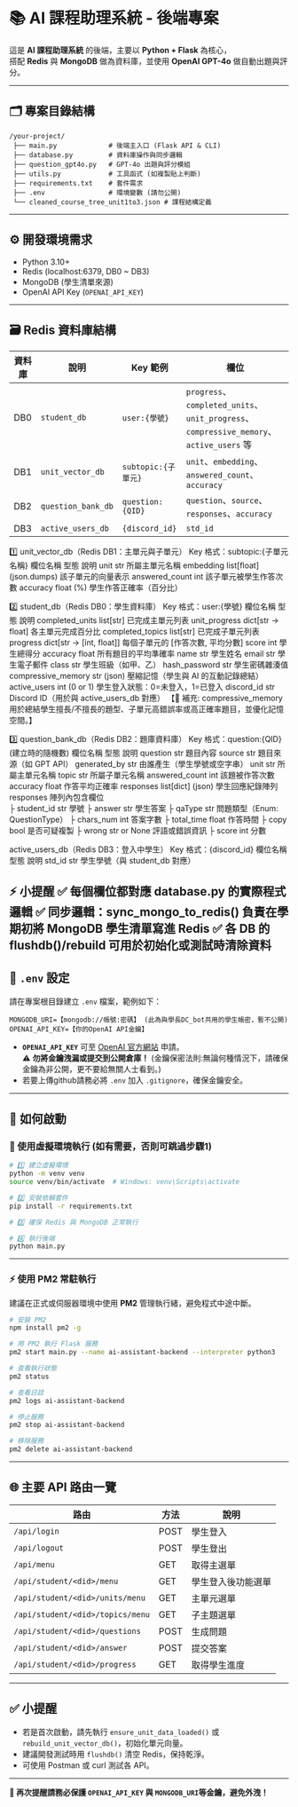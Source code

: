
# 📚 AI 課程助理系統 - 後端專案

這是 **AI 課程助理系統** 的後端，主要以 **Python + Flask** 為核心，  
搭配 **Redis** 與 **MongoDB** 做為資料庫，並使用 **OpenAI GPT-4o** 做自動出題與評分。

---

## 🗂️ 專案目錄結構

```
/your-project/
 ├── main.py             # 後端主入口 (Flask API & CLI)
 ├── database.py         # 資料庫操作與同步邏輯
 ├── question_gpt4o.py   # GPT-4o 出題與評分模組
 ├── utils.py            # 工具函式 (如複製貼上判斷)
 ├── requirements.txt    # 套件需求
 ├── .env                # 環境變數 (請勿公開)
 └── cleaned_course_tree_unit1to3.json # 課程結構定義
```

---

## ⚙️ 開發環境需求

- Python 3.10+
- Redis (localhost:6379, DB0 ~ DB3)
- MongoDB (學生清單來源)
- OpenAI API Key (`OPENAI_API_KEY`)

---

## 🗃️ Redis 資料庫結構

| 資料庫 | 說明 | Key 範例 | 欄位 |
| ------ | ---- | -------- | ---- |
| DB0 | `student_db` | `user:{學號}` | `progress`、`completed_units`、`unit_progress`、`compressive_memory`、`active_users` 等 |
| DB1 | `unit_vector_db` | `subtopic:{子單元}` | `unit`、`embedding`、`answered_count`、`accuracy` |
| DB2 | `question_bank_db` | `question:{QID}` | `question`、`source`、`responses`、`accuracy` |
| DB3 | `active_users_db` | `{discord_id}` | `std_id` |

1️⃣ unit_vector_db（Redis DB1：主單元與子單元）
Key 格式：subtopic:{子單元名稱}
欄位名稱	型態	說明
unit	str	所屬主單元名稱
embedding	list[float] (json.dumps)	該子單元的向量表示
answered_count	int	該子單元被學生作答次數
accuracy	float (%)	學生作答正確率（百分比）

2️⃣ student_db（Redis DB0：學生資料庫）
Key 格式：user:{學號}
欄位名稱	型態	說明
completed_units	list[str]	已完成主單元列表
unit_progress	dict[str -> float]	各主單元完成百分比
completed_topics	list[str]	已完成子單元列表
progress	dict[str -> [int, float]]	每個子單元的 [作答次數, 平均分數]
score	int	學生總得分
accuracy	float	所有題目的平均準確率
name	str	學生姓名
email	str	學生電子郵件
class	str	學生班級（如甲、乙）
hash_password	str	學生密碼雜湊值
compressive_memory	str (json)	壓縮記憶（學生與 AI 的互動記錄總結）
active_users	int (0 or 1)	學生登入狀態：0=未登入，1=已登入
discord_id	str	Discord ID（用於與 active_users_db 對應）
【📌 補充: compressive_memory 用於總結學生擅長/不擅長的題型、子單元高錯誤率或高正確率題目，並優化記憶空間。】

3️⃣ question_bank_db（Redis DB2：題庫資料庫）
Key 格式：question:{QID} (建立時的隨機數)
欄位名稱	型態	說明
question	str	題目內容
source	str	題目來源（如 GPT API）
generated_by	str	由誰產生（學生學號或空字串）
unit	str	所屬主單元名稱
topic	str	所屬子單元名稱
answered_count	int	該題被作答次數
accuracy	float	作答平均正確率
responses	list[dict] (json)	學生回應紀錄陣列
responses 陣列內包含欄位		
├ student_id	str	學號
├ answer	str	學生答案
├ qaType	str	問題類型（Enum: QuestionType）
├ chars_num	int	答案字數
├ total_time	float	作答時間
├ copy	bool	是否可疑複製
├ wrong	str or None	評語或錯誤資訊
├ score	int	分數

active_users_db（Redis DB3：登入中學生）
Key 格式：{discord_id}
欄位名稱	型態	說明
std_id	str	學生學號（與 student_db 對應）

⚡ 小提醒
✅ 每個欄位都對應 database.py 的實際程式邏輯
✅ 同步邏輯：sync_mongo_to_redis() 負責在學期初將 MongoDB 學生清單寫進 Redis
✅ 各 DB 的 flushdb()/rebuild 可用於初始化或測試時清除資料
---

## 🔑 `.env` 設定

請在專案根目錄建立 `.env` 檔案，範例如下：

```dotenv
MONGODB_URI=【mongodb://帳號:密碼】 (此為與學長DC_bot共用的學生帳密，暫不公開)
OPENAI_API_KEY=【你的OpenAI API金鑰】
```
- **`OPENAI_API_KEY`** 可至 [OpenAI 官方網站](https://platform.openai.com/) 申請。  
  ⚠️ **勿將金鑰洩漏或提交到公開倉庫！**  (金鑰保密法則:無論何種情況下，請確保金鑰為非公開，更不要給無關人士看到。)
- 若要上傳github請務必將 `.env` 加入 `.gitignore`，確保金鑰安全。

---

## 🚀 如何啟動

### 📌 使用虛擬環境執行 (如有需要，否則可跳過步驟1)

```bash
# 1️⃣ 建立虛擬環境
python -m venv venv
source venv/bin/activate  # Windows: venv\Scripts\activate

# 2️⃣ 安裝依賴套件
pip install -r requirements.txt

# 3️⃣ 確保 Redis 與 MongoDB 正常執行

# 4️⃣ 執行後端
python main.py
```

---

### ⚡ 使用 PM2 常駐執行

建議在正式或伺服器環境中使用 **PM2** 管理執行緒，避免程式中途中斷。

```bash
# 安裝 PM2
npm install pm2 -g

# 用 PM2 執行 Flask 服務
pm2 start main.py --name ai-assistant-backend --interpreter python3

# 查看執行狀態
pm2 status

# 查看日誌
pm2 logs ai-assistant-backend

# 停止服務
pm2 stop ai-assistant-backend

# 移除服務
pm2 delete ai-assistant-backend
```

---

## 🌐 主要 API 路由一覽

| 路由 | 方法 | 說明 |
| ---- | ---- | ---- |
| `/api/login` | POST | 學生登入 |
| `/api/logout` | POST | 學生登出 |
| `/api/menu` | GET | 取得主選單 |
| `/api/student/<did>/menu` | GET | 學生登入後功能選單 |
| `/api/student/<did>/units/menu` | GET | 主單元選單 |
| `/api/student/<did>/topics/menu` | GET | 子主題選單 |
| `/api/student/<did>/questions` | POST | 生成問題 |
| `/api/student/<did>/answer` | POST | 提交答案 |
| `/api/student/<did>/progress` | GET | 取得學生進度 |

---

## ✅ 小提醒

- 若是首次啟動，請先執行 `ensure_unit_data_loaded()` 或 `rebuild_unit_vector_db()`，初始化單元向量。
- 建議開發測試時用 `flushdb()` 清空 Redis，保持乾淨。
- 可使用 Postman 或 curl 測試各 API。

---

**📌 再次提醒請務必保護 `OPENAI_API_KEY` 與 `MONGODB_URI`等金鑰，避免外洩！**
